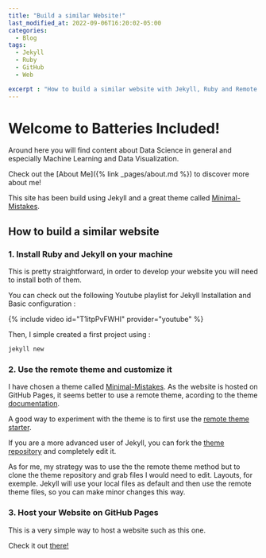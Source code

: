 ```yaml
---
title: "Build a similar Website!"
last_modified_at: 2022-09-06T16:20:02-05:00
categories:
  - Blog
tags:
  - Jekyll
  - Ruby
  - GitHub
  - Web

excerpt : "How to build a similar website with Jekyll, Ruby and Remote theme."
---
```


# Welcome to Batteries Included!

Around here you will find content about Data Science in general and especially Machine Learning and Data Visualization. 

Check out the [About Me]({% link _pages/about.md %}) to discover more about me! 

This site has been build using Jekyll and a great theme called [Minimal-Mistakes](https://mmistakes.github.io/minimal-mistakes/). 

## How to build a similar website

### 1. Install Ruby and Jekyll on your machine

This is pretty straightforward, in order to develop your website you will need to install both of them. 

You can check out the following Youtube playlist for Jekyll Installation and Basic configuration : 

{% include video id="T1itpPvFWHI" provider="youtube" %}

Then, I simple created a first project using : 

```python
jekyll new
```

### 2. Use the remote theme and customize it 

I have chosen a theme called [Minimal-Mistakes](https://mmistakes.github.io/minimal-mistakes/). As the website is hosted on GitHub Pages, it seems better to use a remote theme, acording to the theme [documentation](https://mmistakes.github.io/minimal-mistakes/docs/installation/).

A good way to experiment with the theme is to first use the [remote theme starter](https://github.com/mmistakes/mm-github-pages-starter/generate). 

If you are a more advanced user of Jekyll, you can fork the [theme repository](https://github.com/mmistakes/minimal-mistakes) and completely edit it. 

As for me, my strategy was to use the the remote theme method but to clone the theme repository and grab files I would need to edit. Layouts, for exemple. 
Jekyll will use your local files as default and then use the remote theme files, so you can make minor changes this way. 

### 3. Host your Website on GitHub Pages 

This is a very simple way to host a website such as this one. 

Check it out [there!](https://pages.github.com/) 







